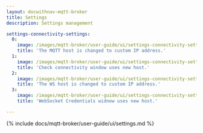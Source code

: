 ```yaml
---
layout: docwithnav-mqtt-broker
title: Settings
description: Settings management

settings-connectivity-settings:
  0:
    image: /images/mqtt-broker/user-guide/ui/settings-connectivity-settings-1.png
    title: 'The MQTT host is changed to custom IP address.'
  1:
    image: /images/mqtt-broker/user-guide/ui/settings-connectivity-settings-2.png
    title: 'Check connectivity window uses new host.'
  2:
    image: /images/mqtt-broker/user-guide/ui/settings-connectivity-settings-3.png
    title: 'The WS host is changed to custom IP address.'
  3:
    image: /images/mqtt-broker/user-guide/ui/settings-connectivity-settings-4.png
    title: 'WebSocket Credentials widnow uses new host.'

---
```


{% include docs/mqtt-broker/user-guide/ui/settings.md %}
